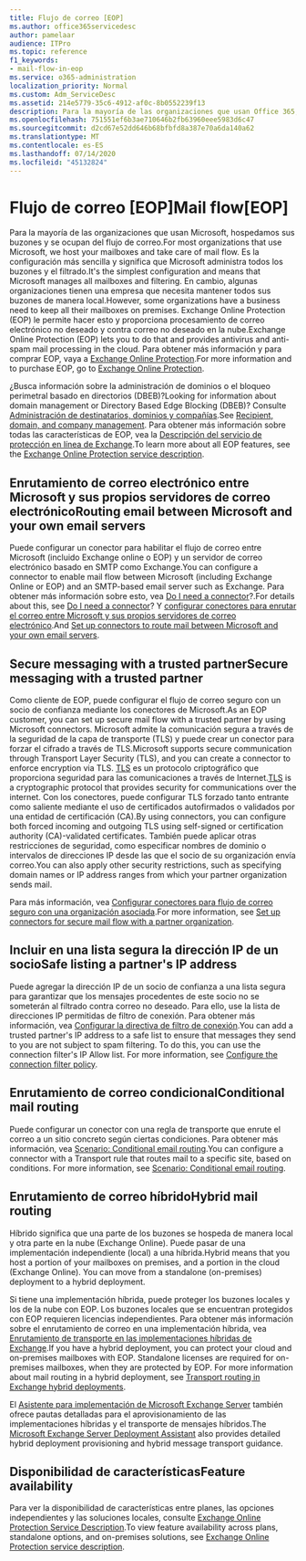 ```yaml
---
title: Flujo de correo [EOP]
ms.author: office365servicedesc
author: pamelaar
audience: ITPro
ms.topic: reference
f1_keywords:
- mail-flow-in-eop
ms.service: o365-administration
localization_priority: Normal
ms.custom: Adm_ServiceDesc
ms.assetid: 214e5779-35c6-4912-af0c-8b0552239f13
description: Para la mayoría de las organizaciones que usan Office 365, hospedamos sus buzones y nos ocupamos del flujo de correo. Es la configuración más sencilla y significa que Microsoft administra todos los buzones y el filtrado. En cambio, algunas organizaciones tienen una empresa que necesita mantener todos sus buzones de manera local. Exchange Online Protection (EOP) le permite hacer esto y proporciona procesamiento de correo electrónico no deseado y contra correo no deseado en la nube.
ms.openlocfilehash: 751551ef6b3ae710646b2fb63960eee5983d6c47
ms.sourcegitcommit: d2cd67e52dd646b68bfbfd8a387e70a6da140a62
ms.translationtype: MT
ms.contentlocale: es-ES
ms.lasthandoff: 07/14/2020
ms.locfileid: "45132824"
---
```

# <a name="mail-floweop"></a><span data-ttu-id="5e0cc-106">Flujo de correo [EOP]</span><span class="sxs-lookup"><span data-stu-id="5e0cc-106">Mail flow[EOP]</span></span>

<span data-ttu-id="5e0cc-107">Para la mayoría de las organizaciones que usan Microsoft, hospedamos sus buzones y se ocupan del flujo de correo.</span><span class="sxs-lookup"><span data-stu-id="5e0cc-107">For most organizations that use Microsoft, we host your mailboxes and take care of mail flow.</span></span> <span data-ttu-id="5e0cc-108">Es la configuración más sencilla y significa que Microsoft administra todos los buzones y el filtrado.</span><span class="sxs-lookup"><span data-stu-id="5e0cc-108">It's the simplest configuration and means that Microsoft manages all mailboxes and filtering.</span></span> <span data-ttu-id="5e0cc-109">En cambio, algunas organizaciones tienen una empresa que necesita mantener todos sus buzones de manera local.</span><span class="sxs-lookup"><span data-stu-id="5e0cc-109">However, some organizations have a business need to keep all their mailboxes on premises.</span></span> <span data-ttu-id="5e0cc-110">Exchange Online Protection (EOP) le permite hacer esto y proporciona procesamiento de correo electrónico no deseado y contra correo no deseado en la nube.</span><span class="sxs-lookup"><span data-stu-id="5e0cc-110">Exchange Online Protection (EOP) lets you to do that and provides antivirus and anti-spam mail processing in the cloud.</span></span> <span data-ttu-id="5e0cc-111">Para obtener más información y para comprar EOP, vaya a [Exchange Online Protection](https://products.office.com/exchange/exchange-email-security-spam-protection).</span><span class="sxs-lookup"><span data-stu-id="5e0cc-111">For more information and to purchase EOP, go to [Exchange Online Protection](https://products.office.com/exchange/exchange-email-security-spam-protection).</span></span>
  
<span data-ttu-id="5e0cc-112">¿Busca información sobre la administración de dominios o el bloqueo perimetral basado en directorios (DBEB)?</span><span class="sxs-lookup"><span data-stu-id="5e0cc-112">Looking for information about domain management or Directory Based Edge Blocking (DBEB)?</span></span> <span data-ttu-id="5e0cc-113">Consulte [Administración de destinatarios, dominios y compañías](recipient-domain-and-company-management.md).</span><span class="sxs-lookup"><span data-stu-id="5e0cc-113">See [Recipient, domain, and company management](recipient-domain-and-company-management.md).</span></span> <span data-ttu-id="5e0cc-114">Para obtener más información sobre todas las características de EOP, vea la [Descripción del servicio de protección en línea de Exchange](exchange-online-protection-service-description.md).</span><span class="sxs-lookup"><span data-stu-id="5e0cc-114">To learn more about all EOP features, see the [Exchange Online Protection service description](exchange-online-protection-service-description.md).</span></span>
  
## <a name="routing-email-between-microsoft-and-your-own-email-servers"></a><span data-ttu-id="5e0cc-115">Enrutamiento de correo electrónico entre Microsoft y sus propios servidores de correo electrónico</span><span class="sxs-lookup"><span data-stu-id="5e0cc-115">Routing email between Microsoft and your own email servers</span></span>

<span data-ttu-id="5e0cc-116">Puede configurar un conector para habilitar el flujo de correo entre Microsoft (incluido Exchange online o EOP) y un servidor de correo electrónico basado en SMTP como Exchange.</span><span class="sxs-lookup"><span data-stu-id="5e0cc-116">You can configure a connector to enable mail flow between Microsoft (including Exchange Online or EOP) and an SMTP-based email server such as Exchange.</span></span> <span data-ttu-id="5e0cc-117">Para obtener más información sobre esto, vea [Do I need a connector](https://docs.microsoft.com/exchange/mail-flow-best-practices/use-connectors-to-configure-mail-flow/do-i-need-to-create-a-connector)?.</span><span class="sxs-lookup"><span data-stu-id="5e0cc-117">For details about this, see [Do I need a connector](https://docs.microsoft.com/exchange/mail-flow-best-practices/use-connectors-to-configure-mail-flow/do-i-need-to-create-a-connector)?</span></span> <span data-ttu-id="5e0cc-118">Y [configurar conectores para enrutar el correo entre Microsoft y sus propios servidores de correo electrónico](https://docs.microsoft.com/exchange/mail-flow-best-practices/use-connectors-to-configure-mail-flow/set-up-connectors-to-route-mail).</span><span class="sxs-lookup"><span data-stu-id="5e0cc-118">And [Set up connectors to route mail between Microsoft and your own email servers](https://docs.microsoft.com/exchange/mail-flow-best-practices/use-connectors-to-configure-mail-flow/set-up-connectors-to-route-mail).</span></span>
  
## <a name="secure-messaging-with-a-trusted-partner"></a><span data-ttu-id="5e0cc-119">Secure messaging with a trusted partner</span><span class="sxs-lookup"><span data-stu-id="5e0cc-119">Secure messaging with a trusted partner</span></span>

<span data-ttu-id="5e0cc-120">Como cliente de EOP, puede configurar el flujo de correo seguro con un socio de confianza mediante los conectores de Microsoft.</span><span class="sxs-lookup"><span data-stu-id="5e0cc-120">As an EOP customer, you can set up secure mail flow with a trusted partner by using Microsoft connectors.</span></span> <span data-ttu-id="5e0cc-121">Microsoft admite la comunicación segura a través de la seguridad de la capa de transporte (TLS) y puede crear un conector para forzar el cifrado a través de TLS.</span><span class="sxs-lookup"><span data-stu-id="5e0cc-121">Microsoft supports secure communication through Transport Layer Security (TLS), and you can create a connector to enforce encryption via TLS.</span></span> <span data-ttu-id="5e0cc-122">[TLS](https://docs.microsoft.com/microsoft-365/compliance/exchange-online-uses-tls-to-secure-email-connections) es un protocolo criptográfico que proporciona seguridad para las comunicaciones a través de Internet.</span><span class="sxs-lookup"><span data-stu-id="5e0cc-122">[TLS](https://docs.microsoft.com/microsoft-365/compliance/exchange-online-uses-tls-to-secure-email-connections) is a cryptographic protocol that provides security for communications over the internet.</span></span> <span data-ttu-id="5e0cc-123">Con los conectores, puede configurar TLS forzado tanto entrante como saliente mediante el uso de certificados autofirmados o validados por una entidad de certificación (CA).</span><span class="sxs-lookup"><span data-stu-id="5e0cc-123">By using connectors, you can configure both forced incoming and outgoing TLS using self-signed or certification authority (CA)-validated certificates.</span></span> <span data-ttu-id="5e0cc-124">También puede aplicar otras restricciones de seguridad, como especificar nombres de dominio o intervalos de direcciones IP desde las que el socio de su organización envía correo.</span><span class="sxs-lookup"><span data-stu-id="5e0cc-124">You can also apply other security restrictions, such as specifying domain names or IP address ranges from which your partner organization sends mail.</span></span> 
  
<span data-ttu-id="5e0cc-125">Para más información, vea [Configurar conectores para flujo de correo seguro con una organización asociada](https://docs.microsoft.com/exchange/mail-flow-best-practices/use-connectors-to-configure-mail-flow/set-up-connectors-for-secure-mail-flow-with-a-partner).</span><span class="sxs-lookup"><span data-stu-id="5e0cc-125">For more information, see [Set up connectors for secure mail flow with a partner organization](https://docs.microsoft.com/exchange/mail-flow-best-practices/use-connectors-to-configure-mail-flow/set-up-connectors-for-secure-mail-flow-with-a-partner).</span></span>
  
## <a name="safe-listing-a-partners-ip-address"></a><span data-ttu-id="5e0cc-126">Incluir en una lista segura la dirección IP de un socio</span><span class="sxs-lookup"><span data-stu-id="5e0cc-126">Safe listing a partner's IP address</span></span>

<span data-ttu-id="5e0cc-p106">Puede agregar la dirección IP de un socio de confianza a una lista segura para garantizar que los mensajes procedentes de este socio no se someterán al filtrado contra correo no deseado. Para ello, use la lista de direcciones IP permitidas de filtro de conexión. Para obtener más información, vea [Configurar la directiva de filtro de conexión](https://go.microsoft.com/fwlink/p/?LinkID=287108).</span><span class="sxs-lookup"><span data-stu-id="5e0cc-p106">You can add a trusted partner's IP address to a safe list to ensure that messages they send to you are not subject to spam filtering. To do this, you can use the connection filter's IP Allow list. For more information, see [Configure the connection filter policy](https://go.microsoft.com/fwlink/p/?LinkID=287108).</span></span>
  
## <a name="conditional-mail-routing"></a><span data-ttu-id="5e0cc-130">Enrutamiento de correo condicional</span><span class="sxs-lookup"><span data-stu-id="5e0cc-130">Conditional mail routing</span></span>

<span data-ttu-id="5e0cc-p107">Puede configurar un conector con una regla de transporte que enrute el correo a un sitio concreto según ciertas condiciones. Para obtener más información, vea [Scenario: Conditional email routing](https://docs.microsoft.com/exchange/mail-flow-best-practices/use-connectors-to-configure-mail-flow/conditional-mail-routing).</span><span class="sxs-lookup"><span data-stu-id="5e0cc-p107">You can configure a connector with a Transport rule that routes mail to a specific site, based on conditions. For more information, see [Scenario: Conditional email routing](https://docs.microsoft.com/exchange/mail-flow-best-practices/use-connectors-to-configure-mail-flow/conditional-mail-routing).</span></span>
  
## <a name="hybrid-mail-routing"></a><span data-ttu-id="5e0cc-133">Enrutamiento de correo híbrido</span><span class="sxs-lookup"><span data-stu-id="5e0cc-133">Hybrid mail routing</span></span>

<span data-ttu-id="5e0cc-p108">Híbrido significa que una parte de los buzones se hospeda de manera local y otra parte en la nube (Exchange Online). Puede pasar de una implementación independiente (local) a una híbrida.</span><span class="sxs-lookup"><span data-stu-id="5e0cc-p108">Hybrid means that you host a portion of your mailboxes on premises, and a portion in the cloud (Exchange Online). You can move from a standalone (on-premises) deployment to a hybrid deployment.</span></span>
  
<span data-ttu-id="5e0cc-p109">Si tiene una implementación híbrida, puede proteger los buzones locales y los de la nube con EOP. Los buzones locales que se encuentran protegidos con EOP requieren licencias independientes. Para obtener más información sobre el enrutamiento de correo en una implementación híbrida, vea [Enrutamiento de transporte en las implementaciones híbridas de Exchange](https://go.microsoft.com/fwlink/p/?LinkId=271757).</span><span class="sxs-lookup"><span data-stu-id="5e0cc-p109">If you have a hybrid deployment, you can protect your cloud and on-premises mailboxes with EOP. Standalone licenses are required for on-premises mailboxes, when they are protected by EOP. For more information about mail routing in a hybrid deployment, see [Transport routing in Exchange hybrid deployments](https://go.microsoft.com/fwlink/p/?LinkId=271757).</span></span>
  
<span data-ttu-id="5e0cc-139">El [Asistente para implementación de Microsoft Exchange Server](https://go.microsoft.com/fwlink/p/?LinkId=287036) también ofrece pautas detalladas para el aprovisionamiento de las implementaciones híbridas y el transporte de mensajes híbridos.</span><span class="sxs-lookup"><span data-stu-id="5e0cc-139">The [Microsoft Exchange Server Deployment Assistant](https://go.microsoft.com/fwlink/p/?LinkId=287036) also provides detailed hybrid deployment provisioning and hybrid message transport guidance.</span></span> 
  
## <a name="feature-availability"></a><span data-ttu-id="5e0cc-140">Disponibilidad de características</span><span class="sxs-lookup"><span data-stu-id="5e0cc-140">Feature availability</span></span>

<span data-ttu-id="5e0cc-141">Para ver la disponibilidad de características entre planes, las opciones independientes y las soluciones locales, consulte [Exchange Online Protection Service Description](exchange-online-protection-service-description.md).</span><span class="sxs-lookup"><span data-stu-id="5e0cc-141">To view feature availability across plans, standalone options, and on-premises solutions, see [Exchange Online Protection service description](exchange-online-protection-service-description.md).</span></span>
